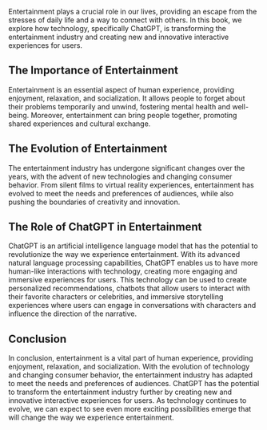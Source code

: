 
Entertainment plays a crucial role in our lives, providing an escape from the stresses of daily life and a way to connect with others. In this book, we explore how technology, specifically ChatGPT, is transforming the entertainment industry and creating new and innovative interactive experiences for users.

The Importance of Entertainment
-------------------------------

Entertainment is an essential aspect of human experience, providing enjoyment, relaxation, and socialization. It allows people to forget about their problems temporarily and unwind, fostering mental health and well-being. Moreover, entertainment can bring people together, promoting shared experiences and cultural exchange.

The Evolution of Entertainment
------------------------------

The entertainment industry has undergone significant changes over the years, with the advent of new technologies and changing consumer behavior. From silent films to virtual reality experiences, entertainment has evolved to meet the needs and preferences of audiences, while also pushing the boundaries of creativity and innovation.

The Role of ChatGPT in Entertainment
------------------------------------

ChatGPT is an artificial intelligence language model that has the potential to revolutionize the way we experience entertainment. With its advanced natural language processing capabilities, ChatGPT enables us to have more human-like interactions with technology, creating more engaging and immersive experiences for users. This technology can be used to create personalized recommendations, chatbots that allow users to interact with their favorite characters or celebrities, and immersive storytelling experiences where users can engage in conversations with characters and influence the direction of the narrative.

Conclusion
----------

In conclusion, entertainment is a vital part of human experience, providing enjoyment, relaxation, and socialization. With the evolution of technology and changing consumer behavior, the entertainment industry has adapted to meet the needs and preferences of audiences. ChatGPT has the potential to transform the entertainment industry further by creating new and innovative interactive experiences for users. As technology continues to evolve, we can expect to see even more exciting possibilities emerge that will change the way we experience entertainment.
